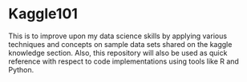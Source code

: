 # Kaggle101

This is to improve upon my data science skills by applying various techniques and concepts on sample data sets shared on the kaggle knowledge section. Also, this repository will also be used as quick reference with respect to code implementations using tools like R and Python. 
